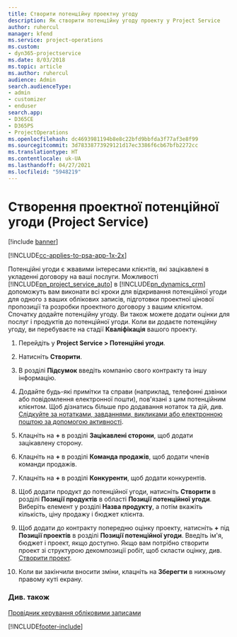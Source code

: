 ```yaml
---
title: Створити потенційну проектну угоду
description: Як створити потенційну угоду проекту у Project Service
author: ruhercul
manager: kfend
ms.service: project-operations
ms.custom:
- dyn365-projectservice
ms.date: 8/03/2018
ms.topic: article
ms.author: ruhercul
audience: Admin
search.audienceType:
- admin
- customizer
- enduser
search.app:
- D365CE
- D365PS
- ProjectOperations
ms.openlocfilehash: dc4693981194b8e8c22bfd9bbfda3f77af3e8f99
ms.sourcegitcommit: 3d78338773929121d17ec3386f6cb67bfb2272cc
ms.translationtype: HT
ms.contentlocale: uk-UA
ms.lasthandoff: 04/27/2021
ms.locfileid: "5948219"
---
```

# <a name="create-a-project-opportunity-project-service"></a>Створення проектної потенційної угоди (Project Service)

[!include [banner](../includes/psa-now-project-operations.md)]

[!INCLUDE[cc-applies-to-psa-app-1x-2x](../includes/cc-applies-to-psa-app-1x-2x.md)]

Потенційні угоди є жвавими інтересами клієнтів, які зацікавлені в укладенні договору на ваші послуги. Можливості [!INCLUDE[pn_project_service_auto](../includes/pn-project-service-auto.md)] в [!INCLUDE[pn_dynamics_crm](../includes/pn-dynamics-crm.md)] допоможуть вам виконати всі кроки для відкривання потенційної угоди для одного з ваших облікових записів, підготовки проектної цінової пропозиції та розробки проектного договору з вашим клієнтом. Спочатку додайте потенційну угоду. Ви також можете додати оцінки для послуг і продуктів до потенційної угоди. Коли ви додаєте потенційну угоду, ви перебуваєте на стадії **Кваліфікація** вашого проекту.  
  
1.  Перейдіть у **Project Service > Потенційні угоди**.  
  
2.  Натисніть **Створити**.  
  
3.  В розділі **Підсумок** введіть компанію свого контракту та іншу інформацію.  
  
4.  Додайте будь-які примітки та справи (наприклад, телефонні дзвінки або повідомлення електронної пошти), пов'язані з цим потенційним клієнтом. Щоб дізнатись більше про додавання нотаток та дій, див. [Слідкуйте за нотатками, завданнями, викликами або електронною поштою за допомогою активності](/dynamics365/customerengagement/on-premises/basics/work-with-activities).  
  
5.  Клацніть на **+** в розділі **Зацікавлені сторони**, щоб додати зацікавлену сторону.  
  
6.  Клацніть на **+** в розділі **Команда продажів**, щоб додати членів команди продажів.  
  
7.  Клацніть на **+** в розділі **Конкуренти**, щоб додати конкурентів.  
  
8.  Щоб додати продукт до потенційної угоди, натисніть **Створити** в розділі **Позиції продуктів** в області **Позиції потенційної угоди**. Виберіть елемент у розділі **Назва продукту**, а потім вкажіть кількість, ціну продажу і бюджет клієнта.  
  
9. Щоб додати до контракту попередню оцінку проекту, натисніть **+** під **Позиції проектів** в розділі **Позиції потенційної угоди**. Введіть ім'я, бюджет і проект, якщо доступно. Якщо вам потрібно створити проект зі структурою декомпозиції робіт, щоб скласти оцінку, див. [Створити проект](../psa/create-project.md).  
  
10. Коли ви закінчили вносити зміни, клацніть на **Зберегти** в нижньому правому куті екрану.  
  
### <a name="see-also"></a>Див. також  
 [Провідник керування обліковими записами](../psa/account-manager-guide.md)


[!INCLUDE[footer-include](../includes/footer-banner.md)]
